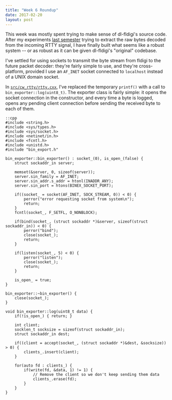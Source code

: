 ```yaml
---
title: "Week 6 Roundup"
date: 2017-02-20
layout: post
---
```


This week was mostly spent trying to make sense of dl-fldigi's source code.
After my experiments [last semester][1] trying to extract the raw bytes decoded
from the incoming RTTY signal, I have finally built what seems like a robust
system -- or as robust as it can be given dl-fldigi's "original" codebase.

I've settled for using sockets to transmit the byte stream from fldigi to the
future packet decoder: they're fairly simple to use, and they're cross-platform,
provided I use an `AF_INET` socket connected to `localhost` instead of a UNIX
domain socket.

In [`src/cw_rtty/rtty.cxx`][2], I've replaced the temporary `printf()` with
a call to `bin_exporter::log(uint8_t)`. The exporter class is fairly simple:
it opens the socket connection in the constructor, and every time a byte is
logged, opens any pending client connection before sending the received byte
to each of them.

    ::cpp
    #include <string.h>
    #include <sys/types.h>
    #include <sys/socket.h>
    #include <netinet/in.h>
    #include <fcntl.h>
    #include <unistd.h>
    #include "bin_export.h"

    bin_exporter::bin_exporter() : socket_(0), is_open_(false) {
        struct sockaddr_in server;
    
        memset(&server, 0, sizeof(server));
        server.sin_family = AF_INET;
        server.sin_addr.s_addr = htonl(INADDR_ANY);
        server.sin_port = htons(BINEX_SOCKET_PORT);

        if((socket_ = socket(AF_INET, SOCK_STREAM, 0)) < 0) {
            perror("error requesting socket from system\n");
            return;
        }
        fcntl(socket_, F_SETFL, O_NONBLOCK);
    
        if(bind(socket_, (struct sockaddr *)&server, sizeof(struct sockaddr_in)) < 0) {
            perror("bind");
            close(socket_);
            return;
        }
    
        if(listen(socket_, 5) < 0) {
            perror("listen");
            close(socket_);
            return;
        }
    
        is_open_ = true;
    }

    bin_exporter::~bin_exporter() {
        close(socket_);
    }

    void bin_exporter::log(uint8_t data) {
        if(!is_open_) { return; }
    
        int client;
        socklen_t socksize = sizeof(struct sockaddr_in);
        struct sockaddr_in dest;
        
        if((client = accept(socket_, (struct sockaddr *)&dest, &socksize)) > 0) {
            clients_.insert(client);
        }
    
        for(auto fd : clients_) {
            if(write(fd, &data, 1) != 1) {
                // Remove the client so we don't keep sending them data
                clients_.erase(fd);
            }
        }
    }

 [1]: /2016/week9-roundup
 [2]: https://github.com/AHABus/dl-fldigi/blob/master/src/cw_rtty/rtty.cxx#L517


